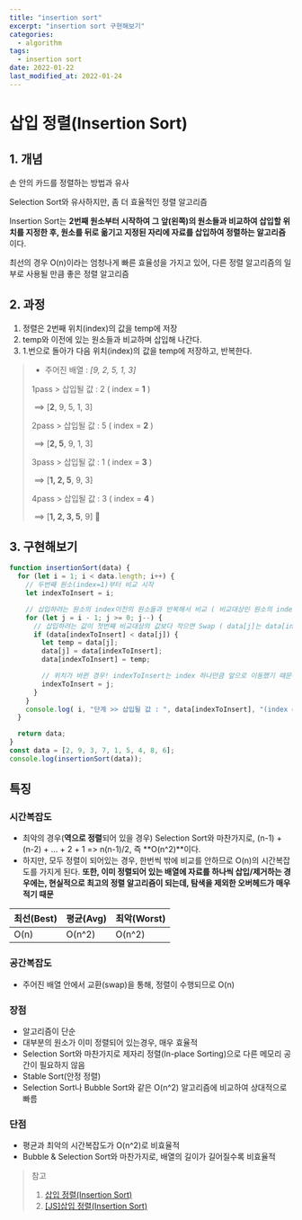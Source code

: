 ```yaml
---
title: "insertion sort"
excerpt: "insertion sort 구현해보기"
categories:
  - algorithm
tags:
  - insertion sort
date: 2022-01-22
last_modified_at: 2022-01-24
---
```


# 삽입 정렬(Insertion Sort)

## 1. 개념

손 안의 카드를 정렬하는 방법과 유사

Selection Sort와 유사하지만, 좀 더 효율적인 정렬 알고리즘

Insertion Sort는 **2번째 원소부터 시작하여 그 앞(왼쪽)의 원소들과 비교하여 삽입할 위치를 지정한 후, 원소를 뒤로 옮기고 지정된 자리에 자료를 삽입하여 정렬하는 알고리즘**이다.

최선의 경우 O(n)이라는 엄청나게 빠른 효율성을 가지고 있어, 다른 정렬 알고리즘의 일부로 사용될 만큼 좋은 정렬 알고리즘



## 2. 과정

1) 정렬은 2번째 위치(index)의 값을 temp에 저장
2) temp와 이전에 있는 원소들과 비교하며 삽입해 나간다.
3) 1.번으로 돌아가 다음 위치(index)의 값을 temp에 저장하고, 반복한다.

>* 주어진 배열 : *[9, 2, 5, 1, 3]*
>
> 1pass > 삽입될 값 : 2 ( index = **1** )
> 
> ​               ==> [**2**, 9, 5, 1, 3]
>
> 2pass > 삽입될 값 : 5 ( index = **2** )
>
> ​               ==> [**2, 5**, 9, 1, 3]
>
> 3pass > 삽입될 값 : 1 ( index = **3** )
>
> ​               ==> [**1, 2, 5**, 9, 3]
>
> 4pass > 삽입될 값 : 3 ( index = **4** )
>
> ​               ==> [**1, 2, 3, 5**, 9] 🥳



## 3. 구현해보기

```javascript
function insertionSort(data) {
  for (let i = 1; i < data.length; i++) {
    // 두번째 원소(index=1)부터 비교 시작
    let indexToInsert = i;

    // 삽입하려는 원소의 index이전의 원소들과 반복해서 비교 ( 비교대상인 원소의 index는 0 이상으로 조건 )
    for (let j = i - 1; j >= 0; j--) {
      // 삽입하려는 값이 첫번째 비교대상의 값보다 작으면 Swap ( data[j]는 data[indexToInsert]의 이전 원소를 의미한다. )
      if (data[indexToInsert] < data[j]) {
        let temp = data[j];
        data[j] = data[indexToInsert];
        data[indexToInsert] = temp;

        // 위치가 바뀐 경우! indexToInsert는 index 하나만큼 앞으로 이동했기 때문에, j를 다시 할당해준다.
        indexToInsert = j;
      }
    }
    console.log( i, "단계 >> 삽입될 값 : ", data[indexToInsert], "(index = ", i, "), data :", data );
  }

  return data;
}
const data = [2, 9, 3, 7, 1, 5, 4, 8, 6];
console.log(insertionSort(data));
```



## 특징

### 시간복잡도 

- 최악의 경우(**역으로 정렬**되어 있을 경우) Selection Sort와 마찬가지로, (n-1) + (n-2) + ... + 2 + 1 => n(n-1)/2, 즉 **O(n^2)**이다.
- 하지만, 모두 정렬이 되어있는 경우, 한번씩 밖에 비교를 안하므로 O(n)의 시간복잡도를 가지게 된다. **또한, 이미 정렬되어 있는 배열에 자료를 하나씩 삽입/제거하는 경우에는, 현실적으로 최고의 정렬 알고리즘이 되는데, 탐색을 제외한 오버헤드가 매우 적기 때문**

| 최선(Best) | 평균(Avg) | 최악(Worst) |
| ---------- | --------- | ----------- |
| O(n)       | O(n^2)    | O(n^2)      |



### 공간복잡도

- 주어진 배열 안에서 교환(swap)을 통해, 정렬이 수행되므로 O(n)



### 장점

- 알고리즘이 단순
- 대부분의 원소가 이미 정렬되어 있는경우, 매우 효율적
- Selection Sort와 마찬가지로 제자리 정렬(In-place Sorting)으로 다른 메모리 공간이 필요하지 않음
- Stable Sort(안정 정렬)
- Selection Sort나 Bubble Sort와 같은 O(n^2) 알고리즘에 비교하여 상대적으로 빠름



### 단점

- 평균과 최악의 시간복잡도가 O(n^2)로 비효율적
- Bubble & Selection Sort와 마찬가지로, 배열의 길이가 길어질수록 비효율적



> 참고 
>
> 1) [삽입 정렬(Insertion Sort)](https://gyoogle.dev/blog/algorithm/Insertion%20Sort.html)
> 2) [[JS]삽입 정렬(Insertion Sort)](https://velog.io/@yujo/JS%EC%82%BD%EC%9E%85-%EC%A0%95%EB%A0%ACInsertion-Sort)
